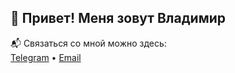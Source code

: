 ## 👋 Привет! Меня зовут Владимир

📬 Связаться со мной можно здесь:  
[Telegram](https://t.me/VlK1986) • [Email](i@devkorolev.ru)

<!---
VladimirKorolev1986/VladimirKorolev1986 is a ✨ special ✨ repository because its `README.md` (this file) appears on your GitHub profile.
You can click the Preview link to take a look at your changes.
--->
